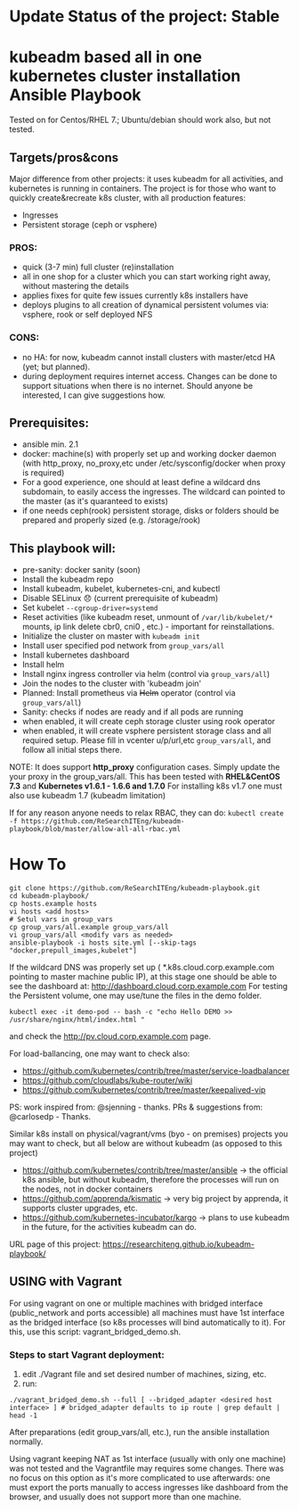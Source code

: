 # Update Status of the project: Stable
# kubeadm based all in one kubernetes cluster installation Ansible Playbook
Tested on for Centos/RHEL 7.; Ubuntu/debian should work also, but not tested.

## Targets/pros&cons
Major difference from other projects: it uses kubeadm for all activities, and kubernetes is running in containers.
The project is for those who want to quickly create&recreate k8s cluster, with all production features:
- Ingresses
- Persistent storage (ceph or vsphere)

### PROS:
- quick (3-7 min) full cluster (re)installation
- all in one shop for a cluster which you can start working right away, without mastering the details
- applies fixes for quite few issues currently k8s installers have
- deploys plugins to all creation of dynamical persistent volumes via: vsphere, rook or self deployed NFS

### CONS:
- no HA: for now, kubeadm cannot install clusters with master/etcd HA (yet; but planned).
- during deployment requires internet access. Changes can be done to support situations when there is no internet. Should anyone be interested, I can give suggestions how.

## Prerequisites:
- ansible min. 2.1
- docker: machine(s) with properly set up and working docker daemon (with http_proxy, no_proxy,etc under /etc/sysconfig/docker when proxy is required)
- For a good experience, one should at least define a wildcard dns subdomain, to easily access the ingresses. The wildcard can pointed to the master (as it's quaranteed to exists)
- if one needs ceph(rook) persistent storage, disks or folders should be prepared and properly sized (e.g. /storage/rook)

## This playbook will:
* pre-sanity: docker sanity (soon)
* Install the kubeadm repo
* Install kubeadm, kubelet, kubernetes-cni, and kubectl
* Disable SELinux :disappointed: (current prerequisite of kubeadm)
* Set kubelet `--cgroup-driver=systemd`
* Reset activities (like kubeadm reset, unmount of `/var/lib/kubelet/*` mounts, ip link delete cbr0, cni0 , etc.) - important for reinstallations.
* Initialize the cluster on master with `kubeadm init`
* Install user specified pod network from `group_vars/all`
* Install kubernetes dashboard
* Install helm
* Install nginx ingress controller via helm (control via `group_vars/all`)
* Join the nodes to the cluster with 'kubeadm join'
* Planned: Install prometheus via ~~Helm~~ operator (control via `group_vars/all`)
* Sanity: checks if nodes are ready and if all pods are running
* when enabled, it will create ceph storage cluster using rook operator
* when enabled, it will create vsphere persistent storage class and all required setup. Please fill in vcenter u/p/url,etc `group_vars/all`, and follow all initial steps there.

NOTE: It does support **http_proxy** configuration cases. Simply update the your proxy in the group_vars/all.
This has been tested with **RHEL&CentOS 7.3** and **Kubernetes v1.6.1 - 1.6.6 and 1.7.0**
For installing k8s v1.7 one must also use kubeadm 1.7 (kubeadm limitation)

If for any reason anyone needs to relax RBAC, they can do: 
```kubectl create -f https://github.com/ReSearchITEng/kubeadm-playbook/blob/master/allow-all-all-rbac.yml```

# How To

```shell
git clone https://github.com/ReSearchITEng/kubeadm-playbook.git
cd kubeadm-playbook/
cp hosts.example hosts
vi hosts <add hosts>
# Setul vars in group_vars
cp group_vars/all.example group_vars/all
vi group_vars/all <modify vars as needed>
ansible-playbook -i hosts site.yml [--skip-tags "docker,prepull_images,kubelet"]
```

If the wildcard DNS was properly set up ( *.k8s.cloud.corp.example.com pointing to master machine public IP), at this stage one should be able to see the dashboard at: http://dashboard.cloud.corp.example.com
For testing the Persistent volume, one may use/tune the files in the demo folder.
```shell
kubectl exec -it demo-pod -- bash -c "echo Hello DEMO >> /usr/share/nginx/html/index.html "
```
and check the http://pv.cloud.corp.example.com page.

For load-ballancing, one may want to check also:
- https://github.com/kubernetes/contrib/tree/master/service-loadbalancer
- https://github.com/cloudlabs/kube-router/wiki
- https://github.com/kubernetes/contrib/tree/master/keepalived-vip

PS: work inspired from: @sjenning - thanks. PRs & suggestions from: @carlosedp - Thanks.

Similar k8s install on physical/vagrant/vms (byo - on premises) projects you may want to check, but all below are without kubeadm (as opposed to this project)
- https://github.com/kubernetes/contrib/tree/master/ansible -> the official k8s ansible, but without kubeadm, therefore the processes will run on the nodes, not in docker containers
- https://github.com/apprenda/kismatic -> very big project by apprenda, it supports cluster upgrades, etc.
- https://github.com/kubernetes-incubator/kargo -> plans to use kubeadm in the future, for the activities kubeadm can do.

URL page of this project: https://researchiteng.github.io/kubeadm-playbook/


## USING with Vagrant 
For using vagrant on one or multiple machines with bridged interface (public_network and ports accessible) all machines must have 1st interface as the bridged interface (so k8s processes will bind automatically to it). For this, use this script: vagrant_bridged_demo.sh.

### Steps to start Vagrant deployment:
1. edit ./Vagrant file and set desired number of machines, sizing, etc.
2. run:
```shell
./vagrant_bridged_demo.sh --full [ --bridged_adapter <desired host interface> ] # bridged_adapter defaults to ip route | grep default | head -1 
```
After preparations (edit group_vars/all, etc.), run the ansible installation normally.

Using vagrant keeping NAT as 1st interface (usually with only one machine) was not tested and the Vagrantfile may requires some changes.
There was no focus on this option as it's more complicated to use afterwards: one must export the ports manually to access ingresses like dashboard from the browser, and usually does not support more than one machine.




